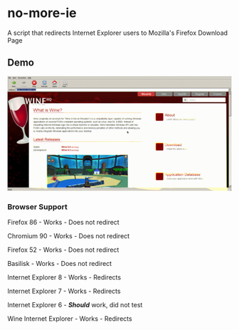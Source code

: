 # no-more-ie
A script that redirects Internet Explorer users to Mozilla's Firefox Download Page
## Demo
![Redirect](https://raw.githubusercontent.com/ProgramistaZpolski/no-more-ie/master/ie.GIF)

### Browser Support
Firefox 86 - Works - Does not redirect

Chromium 90 - Works - Does not redirect

Firefox 52 - Works - Does not redirect

Basilisk - Works - Does not redirect

Internet Explorer 8 - Works - Redirects

Internet Explorer 7 - Works - Redirects

Internet Explorer 6 - ***Should*** work, did not test

Wine Internet Explorer - Works - Redirects
